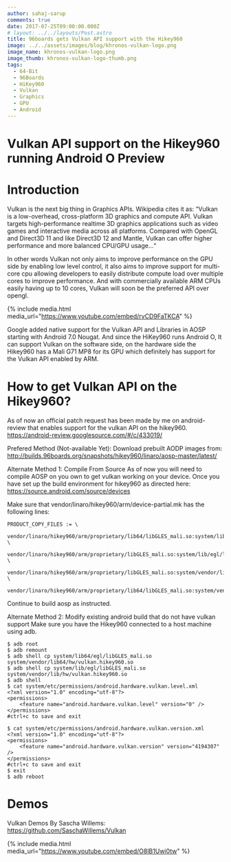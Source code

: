 ```yaml
---
author: sahaj-sarup
comments: true
date: 2017-07-25T09:00:00.000Z
# layout: ../../layouts/Post.astro
title: 96boards gets Vulkan API support with the Hikey960
image: ../../assets/images/blog/khronos-vulkan-logo.png
image_name: khronos-vulkan-logo.png
image_thumb: khronos-vulkan-logo-thumb.png
tags:
  - 64-Bit
  - 96Boards
  - HiKey960
  - Vulkan
  - Graphics
  - GPU
  - Android
---
```


# **Vulkan API support on the Hikey960 running Android O Preview**

# Introduction

Vulkan is the next big thing in Graphics APIs. Wikipedia cites it as:
“Vulkan is a low-overhead, cross-platform 3D graphics and compute API. Vulkan targets high-performance realtime 3D graphics applications such as video games and interactive media across all platforms. Compared with OpenGL and Direct3D 11 and like Direct3D 12 and Mantle, Vulkan can offer higher performance and more balanced CPU/GPU usage...“

In other words Vulkan not only aims to improve performance on the GPU side by enabling low level control, it also aims to improve support for multi-core cpu allowing developers to easily distribute compute load over multiple cores to improve performance. And with commercially available ARM CPUs easily having up to 10 cores, Vulkan will soon be the preferred API over opengl.

{% include media.html media_url="https://www.youtube.com/embed/rvCD9FaTKCA" %}

Google added native support for the Vulkan API and Libraries in AOSP starting with Android 7.0 Nougat. And since the HiKey960 runs Android O, It can support Vulkan on the software side, on the hardware side the Hikey960 has a Mali G71 MP8 for its GPU which definitely has support for the Vulkan API enabled by ARM.

# How to get Vulkan API on the Hikey960?

As of now an official patch request has been made by me on android-review that enables support for the vulkan API on the hikey960. https://android-review.googlesource.com/#/c/433019/

Prefered Method (Not-available Yet): Download prebuilt AODP images from: http://builds.96boards.org/snapshots/hikey960/linaro/aosp-master/latest/

Alternate Method 1: Compile From Source
As of now you will need to compile AOSP on you own to get vulkan working on your device.
Once you have set up the build environment for hikey960 as directed here: https://source.android.com/source/devices

Make sure that vendor/linaro/hikey960/arm/device-partial.mk has the following lines:

```shell
PRODUCT_COPY_FILES := \
    vendor/linaro/hikey960/arm/proprietary/lib64/libGLES_mali.so:system/lib64/egl/libGLES_mali.so:linaro \
    vendor/linaro/hikey960/arm/proprietary/libGLES_mali.so:system/lib/egl/libGLES_mali.so:linaro \
    vendor/linaro/hikey960/arm/proprietary/libGLES_mali.so:system/vendor/lib/hw/vulkan.hikey960.so:linaro \
    vendor/linaro/hikey960/arm/proprietary/lib64/libGLES_mali.so:system/vendor/lib64/hw/vulkan.hikey960.so:linaro
```

Continue to build aosp as instructed.

Alternate Method 2: Modify existing android build that do not have vulkan support
Make sure you have the Hikey960 connected to a host machine using adb.

```shell_session
$ adb root
$ adb remount
$ adb shell cp system/lib64/egl/libGLES_mali.so system/vendor/lib64/hw/vulkan.hikey960.so
$ adb shell cp system/lib/egl/libGLES_mali.so system/vendor/lib/hw/vulkan.hikey960.so
$ adb shell
$ cat system/etc/permissions/android.hardware.vulkan.level.xml
<?xml version="1.0" encoding="utf-8"?>
<permissions>
    <feature name="android.hardware.vulkan.level" version="0" />
</permissions>
#ctrl+c to save and exit

$ cat system/etc/permissions/android.hardware.vulkan.version.xml
<?xml version="1.0" encoding="utf-8"?>
<permissions>
    <feature name="android.hardware.vulkan.version" version="4194307" />
</permissions>
#ctrl+c to save and exit
$ exit
$ adb reboot
```

# Demos

Vulkan Demos By Sascha Willems: https://github.com/SaschaWillems/Vulkan

{% include media.html media_url="https://www.youtube.com/embed/O8lB1Uwi0tw" %}
